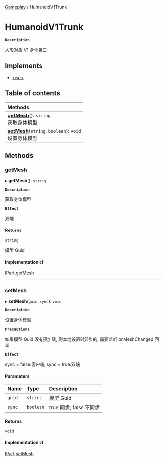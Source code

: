 [Gameplay](../modules/Gameplay.Gameplay.md) / HumanoidV1Trunk

# HumanoidV1Trunk <Badge type="tip" text="Class" />

**`Description`**

人形对象 V1 身体接口

## Implements

- [`IPart`](../interfaces/Gameplay.Gameplay.IPart.md)

## Table of contents

| Methods                                                                                                    |
| :--------------------------------------------------------------------------------------------------------- |
| **[getMesh](Gameplay.Gameplay.HumanoidV1Trunk.md#getmesh)**(): `string` <br> 获取身体模型                  |
| **[setMesh](Gameplay.Gameplay.HumanoidV1Trunk.md#setmesh)**(`string`, `boolean`): `void` <br> 设置身体模型 |

## Methods

### getMesh

▸ **getMesh**(): `string`

**`Description`**

获取身体模型

**`Effect`**

双端

#### Returns

`string`

模型 Guid

#### Implementation of

[IPart](../interfaces/Gameplay.Gameplay.IPart.md).[getMesh](../interfaces/Gameplay.Gameplay.IPart.md#getmesh)

---

### setMesh

▸ **setMesh**(`guid`, `sync`): `void`

**`Description`**

设置身体模型

**`Precautions`**

如果模型 Guid 没有预加载, 则本地设置时异步的, 需要监听 onMeshChanged 回调

**`Effect`**

sync = false:客户端;
sync = true:双端

#### Parameters

| Name   | Type      | Description             |
| :----- | :-------- | :---------------------- |
| `guid` | `string`  | 模型 Guid               |
| `sync` | `boolean` | true 同步; false 不同步 |

#### Returns

`void`

#### Implementation of

[IPart](../interfaces/Gameplay.Gameplay.IPart.md).[setMesh](../interfaces/Gameplay.Gameplay.IPart.md#setmesh)
